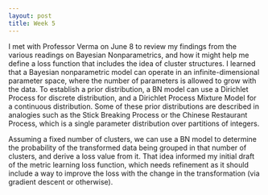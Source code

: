 ```yaml
---
layout: post
title: Week 5
---
```


I met with Professor Verma on June 8 to review my findings from the various readings on Bayesian Nonparametrics, and how it might help me define a loss function that includes the idea of cluster structures. I learned that a Bayesian nonparametric model can operate in an infinite-dimensional parameter space, where the number of parameters is allowed to grow with the data. To establish a prior distribution, a BN model can use a Dirichlet Process for discrete distribution, and a Dirichlet Process Mixture Model for a continuous distribution. Some of these prior distributions are described in analogies such as the Stick Breaking Process or the Chinese Restaurant Process, which is a single parameter distribution over partitions of integers.

Assuming a fixed number of clusters, we can use a BN model to determine the probability of the transformed data being grouped in that number of clusters, and derive a loss value from it. That idea informed my initial draft of the metric learning loss function, which needs refinement as it should include a way to improve the loss with the change in the transformation (via gradient descent or otherwise).

